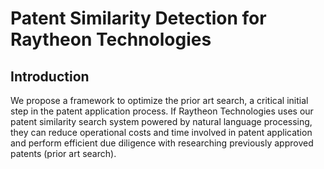 # Patent Similarity Detection for Raytheon Technologies

## Introduction
We propose a framework to optimize the prior art search, a critical initial step in the patent application process. If Raytheon Technologies uses our patent similarity search system powered by natural language processing, they can reduce operational costs and time involved in patent application and perform efficient due diligence with researching previously approved patents (prior art search).
